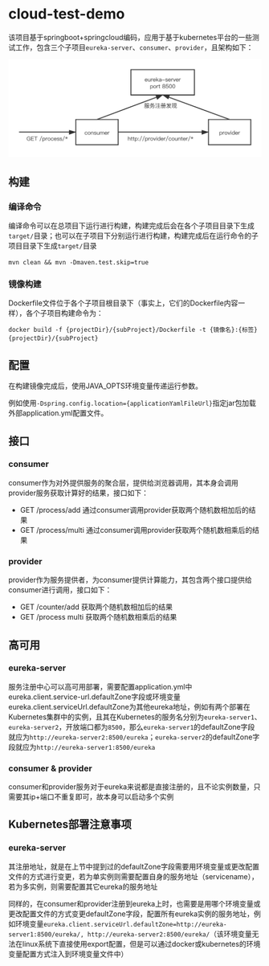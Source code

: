 # cloud-test-demo

该项目基于springboot+springcloud编码，应用于基于kubernetes平台的一些测试工作，包含三个子项目`eureka-server`、`consumer`、`provider`，且架构如下：

![structure](img/structure.png)

## 构建

### 编译命令

编译命令可以在总项目下运行进行构建，构建完成后会在各个子项目目录下生成`target/`目录；也可以在子项目下分别运行进行构建，构建完成后在运行命令的子项目目录下生成`target/`目录

``mvn clean && mvn -Dmaven.test.skip=true``

### 镜像构建

Dockerfile文件位于各个子项目根目录下（事实上，它们的Dockerfile内容一样），各个子项目构建命令为：

``docker build -f {projectDir}/{subProject}/Dockerfile -t {镜像名}:{标签} {projectDir}/{subProject}``

## 配置

在构建镜像完成后，使用JAVA_OPTS环境变量传递运行参数。

例如使用`-Dspring.config.location={applicationYamlFileUrl}`指定jar包加载外部application.yml配置文件。

## 接口

### consumer

consumer作为对外提供服务的聚合层，提供给浏览器调用，其本身会调用provider服务获取计算好的结果，接口如下：

- GET /process/add 通过consumer调用provider获取两个随机数相加后的结果
- GET /process/multi 通过consumer调用provider获取两个随机数相乘后的结果

### provider

provider作为服务提供者，为consumer提供计算能力，其包含两个接口提供给consumer进行调用，接口如下：

- GET /counter/add 获取两个随机数相加后的结果
- GET /process multi 获取两个随机数相乘后的结果

## 高可用

### eureka-server

服务注册中心可以高可用部署，需要配置application.yml中eureka.client.service-url.defaultZone字段或环境变量eureka.client.serviceUrl.defaultZone为其他eureka地址，例如有两个部署在Kubernetes集群中的实例，且其在Kubernetes的服务名分别为`eureka-server1`、`eureka-server2`，开放端口都为`8500`，那么`eureka-server1`的defaultZone字段就应为`http://eureka-server2:8500/eureka`；`eureka-server2`的defaultZone字段就应为`http://eureka-server1:8500/eureka`

### consumer & provider

consumer和provider服务对于eureka来说都是直接注册的，且不论实例数量，只需要其ip+端口不重复即可，故本身可以启动多个实例

## Kubernetes部署注意事项

### eureka-server

其注册地址，就是在上节中提到过的defaultZone字段需要用环境变量或更改配置文件的方式进行变更，若为单实例则需要配置自身的服务地址（servicename），若为多实例，则需要配置其它eureka的服务地址

同样的，在consumer和provider注册到eureka上时，也需要是用哪个环境变量或更改配置文件的方式变更defaultZone字段，配置所有eureka实例的服务地址，例如环境变量`eureka.client.serviceUrl.defaultZone=http://eureka-server1:8500/eureka/, http://eureka-server2:8500/eureka/`（该环境变量无法在linux系统下直接使用export配置，但是可以通过docker或kubernetes的环境变量配置方式注入到环境变量文件中）
